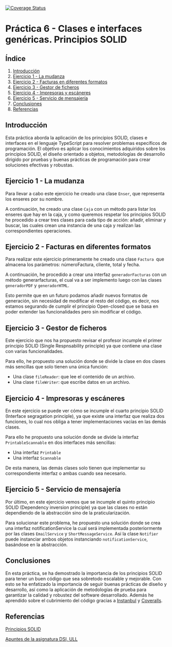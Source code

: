 [![Coverage Status](https://coveralls.io/repos/github/ULL-ESIT-INF-DSI-2324/ull-esit-inf-dsi-23-24-prct06-generics-solid-LeandroArmas/badge.svg?branch=main)](https://coveralls.io/github/ULL-ESIT-INF-DSI-2324/ull-esit-inf-dsi-23-24-prct06-generics-solid-LeandroArmas?branch=main) 

# Práctica 6 - Clases e interfaces genéricas. Principios SOLID

## Índice

1. [Introducción](#introducción)
2. [Ejercicio 1 - La mudanza](#ejercicio-1---la-mudanza)
3. [Ejercicio 2 - Facturas en diferentes formatos](#ejercicio-2---facturas-en-diferentes-formatos)
4. [Ejercicio 3 - Gestor de ficheros](#ejercicio-3---gestor-de-ficheros)
5. [Ejercicio 4 - Impresoras y escáneres](#ejercicio-4---impresoras-y-escáneres)
6. [Ejercicio 5 - Servicio de mensajería](#ejercicio-5---servicio-de-mensajería)
7. [Conclusiones](#conclusiones)
8. [Referencias](#referencias)

## Introducción

Esta práctica aborda la aplicación de los principios SOLID, clases e interfaces en el lenguaje TypeScript para resolver problemas específicos de programación. El objetivo es aplicar los conocimientos adquiridos sobre los principios SOLID, el diseño orientado a objetos, metodologías de desarrollo dirigido por pruebas y buenas prácticas de programación para crear soluciones efectivas y robustas.

## Ejercicio 1 - La mudanza

Para llevar a cabo este ejercicio he creado una clase `Enser`, que representa los enseres por su nombre. 

A continuación, he creado una clase `Caja` con un método para listar los enseres que hay en la caja, y como queremos respetar los principios SOLID he procedido a crear tres clases para cada tipo de acción: añadir, eliminar y buscar, las cuales crean una instancia de una caja y realizan las correspondientes operaciones. 

## Ejercicio 2 - Facturas en diferentes formatos

Para realizar este ejercicio primeramente he creado una clase `Factura `que almacena los parámetros: númeroFactura, cliente, total y fecha. 

A continuación, he procedido a crear una interfaz `generadorFacturas` con un método generarfacturas, el cual va a ser implemento luego con las clases `generadorPDF` y `generadorHTML`.

Esto permite que en un futuro podamos añadir nuevos formatos de generación, sin necesidad de modificar el resto del código, es decir, nos estamos segurando de cumplir el principio Open-closed que se basa en poder extender las funcionalidades pero sin modificar el código. 

## Ejercicio 3 - Gestor de ficheros

Este ejercicio que nos ha propuesto revisar el profesor incumple el primer principio SOLID (Single Respnsability principle) ya que contiene una clase con varias funcionalidades. 

Para ello, he propuesto una solución donde se divide la clase en dos clases más sencillas que solo tienen una única función: 

- Una clase `fileReader`: que lee el contenido de un archivo.
- Una clase `fileWriter`: que escribe datos en un archivo. 

## Ejercicio 4 - Impresoras y escáneres

En este ejercicio se puede ver cómo se incumple el cuarto principio SOLID (Interface segragation principle), ya que existe una interfaz que realiza dos funciones, lo cual nos obliga a tener implementaciones vacías en las demás clases. 

Para ello he propuesto una solución donde se divide la interfaz `PrintableScannable` en dos interfaces más sencillas: 
- Una interfaz `Printable`
- Una interfaz `Scannable`

De esta manera, las demás clases solo tienen que implementar su correspondiente interfaz o ambas cuando sea necesario. 

## Ejercicio 5 - Servicio de mensajería

Por último, en este ejercicio vemos que se incumple el quinto principio SOLID (Dependency inversion principle) ya que las clases no están dependiendo de la abstracción sino de la praticularización. 

Para solucionar este problema, he propuesto una solución donde se crea una interfaz notificationService la cual será implementada posteriormente por las clases `EmailService` y `ShortMessageService`. Así la clase `Notifier` puede instanciar ambos objetos instanciando `notificationService`, basándose en la abstracción.

## Conclusiones

En esta práctica, se ha demostrado la importancia de los principios SOLID para tener un buen código que sea sobretodo escalable y mejorable. Con esto se ha enfatizado la importancia de seguir buenas prácticas de diseño y desarrollo, así como la aplicación de metodologías de prueba para garantizar la calidad y robustez del software desarrollado. Además he aprendido sobre el cubrimiento del código gracias a [Instanbul](https://istanbul.js.org) y [Coveralls](https://coveralls.io).

## Referencias

[Principios SOLID](https://profile.es/blog/principios-solid-desarrollo-software-calidad/)

[Apuntes de la asignatura DSI, ULL](https://ull-esit-inf-dsi-2324.github.io/typescript-theory/typescript-solid.html)
